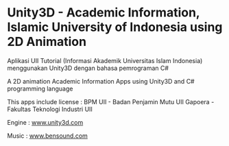 # Unity3D - Academic Information, Islamic University of Indonesia using 2D Animation

Aplikasi UII Tutorial (Informasi Akademik Universitas Islam Indonesia) menggunakan Unity3D dengan bahasa pemrograman C#

A 2D animation Academic Information Apps using Unity3D and C# programming language

This apps include license :
BPM UII - Badan Penjamin Mutu UII
Gapoera - Fakultas Teknologi Industri UII

Engine :
www.unity3d.com

Music :
www.bensound.com
